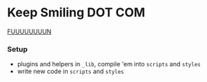 # Keep Smiling DOT COM
[FUUUUUUUUN](http://jheftmann.github.io/keep-smilin-site)

### Setup
- plugins and helpers in `_lib`, compile 'em into `scripts` and `styles`
- write new code in `scripts` and `styles`